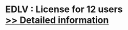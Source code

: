 # EDLV : License for 12 users<br />[>> Detailed information](https://secure.element5.com/esales/product.html?productid=300788851&affiliateid=200057808)